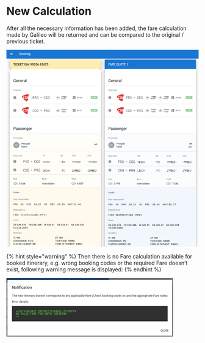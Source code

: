 # New Calculation

After all the necessary information has been added, the fare calculation made by Galileo will be returned and can be compared to the original / previous ticket.

![](../../.gitbook/assets/image%20%2883%29.png)

{% hint style="warning" %}
Then there is no Fare calculation available for booked itinerary, e.g. wrong booking codes or the required Fare doesn’t exist, following warning message is displayed:
{% endhint %}

![](../../.gitbook/assets/image%20%2869%29.png)


